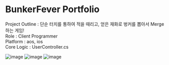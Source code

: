 # BunkerFever Portfolio
Project Outline : 단순 터치를 통하여 적을 때리고, 얻은 재화로 벙커를 뽑아서 Merge하는 게임!<br>
Role : Client Programmer<br>
Platform : aos, ios<br>
Core Logic : UserController.cs

![image](https://user-images.githubusercontent.com/83854046/236640756-39586a1e-32c7-4d6e-9fd4-3cb20bb6e319.png)
![image](https://user-images.githubusercontent.com/83854046/236640738-7f25256e-b20d-48fa-a1cb-284ce31ce4cb.png)
![image](https://github.com/Jpot777/BunkerFever/assets/83854046/86e80eab-f9b4-4bc0-9711-8aa0492a4145)
